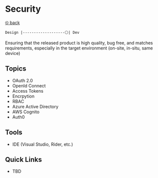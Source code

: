 # Security

[&olt; back](../README.md)

`Design |-------------------⚪| Dev`

Ensuring that the released product is high quality, bug free, and matches requirements, especially in the target environment (on-site, in-situ, same device)

## Topics

* OAuth 2.0
* OpenId Connect
* Access Tokens
* Encrpytion
* RBAC
* Azure Active Directory
* AWS Cognito
* Auth0

## Tools

* IDE (Visual Studio, Rider, etc.)

## Quick Links

* TBD